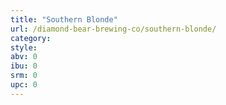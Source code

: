 ```yaml
---
title: "Southern Blonde"
url: /diamond-bear-brewing-co/southern-blonde/
category: 
style: 
abv: 0
ibu: 0
srm: 0
upc: 0
---
```


